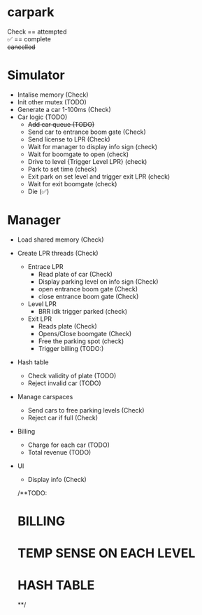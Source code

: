 # carpark


Check == attempted  
✅ == complete  
~~cancelled~~

# Simulator
 -  Intalise memory (Check)
 -  Init other mutex (TODO)
 -  Generate a car 1-100ms (Check)
 -  Car logic (TODO)
    - ~~Add car queue (TODO)~~
    - Send car to entrance boom gate (Check)
    - Send license to LPR (Check)
    - Wait for manager to display info sign (check)
    - Wait for boomgate to open (check)
    - Drive to level {Trigger Level LPR} (check)
    - Park to set time (check)
    - Exit park on set level and trigger exit LPR (check)
    - Wait for exit boomgate (check)
    - Die (✅)

# Manager 
- Load shared memory (Check)
- Create LPR threads (Check)
    - Entrace LPR
        - Read plate of car (Check)
        - Display parking level on info sign (Check)
        - open entrance boom gate   (Check)
        - close entrance boom gate  (Check)
    - Level LPR
        - BRR idk trigger parked    (check)
    - Exit LPR
        - Reads plate   (Check)
        - Opens/Close boomgate (Check)
        - Free the parking spot (check)
        - Trigger billing (TODO:)
- Hash table
    - Check validity of plate (TODO)
    - Reject invalid car    (TODO)
- Manage carspaces 
    - Send cars to free parking levels (Check)
    - Reject car if full (Check)
- Billing 
    - Charge for each car   (TODO)
    - Total revenue (TODO)

- UI
    - Display info (Check)

    /**TODO:

    # BILLING
    # TEMP SENSE ON EACH LEVEL
    # HASH TABLE
    **/